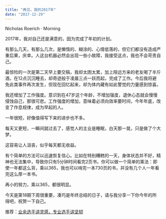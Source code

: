 ```yaml
---
title: "再见，我的2017年"
date: "2017-12-29"
---
```


Nicholas Roerich · Morning

2017年，我对自己还是满意的，因为完成了年初的计划。

有那么几天，有那么几次，是懒惰的、糊涂的、心情低落的，但它们都没有造成严重后果，庆幸。人这台机器必然会出现一些小故障，我接受这点，我也不会苛责自己。

最惊险的一次是第二天早上要交稿，我却太困太累，加上陪远方来的老友喝了半斤酒，在12点沉沉睡去，却奇迹般于凌晨三点一跃而起，完成了工作。今后我将避免此类事件再次发生，但现在回忆起来，却为体内藏有如此警觉的力量感到惊喜。

我还增加了工作强度。意识到在47岁这个年龄，不增加强度，退休心态就会慢慢侵蚀自己，那很可悲。工作强度的增加，意味着必须向效率要时间，今年年底，改变了作息规律，成为早起的人。

一年很短，好像值得写下来的进步也不多。

每天又更短，一瞬间就过去了，感觉人的主业是睡眠，白天那一晃，只是做了个大梦。

这容易让人沮丧，似乎每天都无收益。

有个简单的方法可以迅速恢复信心。比如在特别糟糕的一天，身体状态并不好，精神也无法集中，导致你只有5分钟时间看完2页书，你可以做一个简单的乘法：即使一年都这么背，乘以365，我也可以啃完一本730页的书，并没有几个人一年看完这么厚一本书。

再小的努力，乘以365，都很明显。

今天是第18期下周很重要，凑巧是年终总结的日子，请与我分享一下你今年的所得吧，祝贺一下自己。

推荐：[业余选手讲灵感，专业选手讲坚韧](http://mp.weixin.qq.com/s?__biz=MjM5NDU0Mjk2MQ==&mid=2651624743&idx=1&sn=e49b73c4f3348bcda548d690e0691480&chksm=bd7e11398a09982ff89ee40f106ea92feb59bf278a061a29c408f2ec3f833ee6d3ab67e2ae77&scene=21#wechat_redirect)
